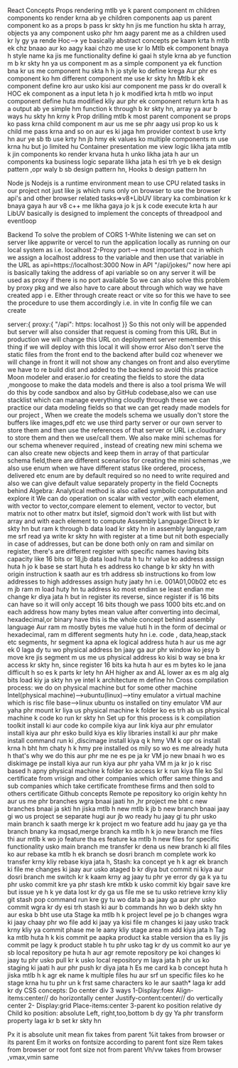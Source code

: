 React Concepts
Props rendering mtlb ye k parent component m children components ko render krna ab ye children components aap us parent component ko as a props b pass kr skty hn jis me function hu skta h array, objects ya any component usko phr hm aagy parent me as a children used kr ly gy ya rende
Hoc--> ye basically abstract concepts pe kaam krta h mtlb ek chz bnaao aur ko aagy kaai chzo me use kr lo
Mtlb ek component bnaya h style name ka jis me functionality define ki gaai h style krna ab ye function m b kr skty hn ya us component m as a simple component ya ek function bna kr us me component hu skta h h jo style ko define krega
Aur phr es component ko hm different component me use kr skty hn 
Mtlb k ek component define kro aur usko kisi aur component me pass kr do overall k HOC ek component as a input leta h jo k modified krta h mtlb wo input component define huta modified kliy aur phr ek component return krta h as a output ab ye simple hm function k through b kr skty hn, array ya aur b ways hu skty hn krny k
Prop drilling mtlb k most parent component se props ko pass krna child component m aur us me se phr aagy usi prop ko us k child me pass krna and so on aur es ki jaga hm provider context b use krty hn aur ye sb tb use krty hn jb hmy ek values ko multiple components m use krna hu but jo limited hu
Container presentation me view logic likha jata mtlb k jin components ko render krvana huta h unko likha jata h aur un components ka business logic separate likha jata h esi trh ye b ek design pattern ,opr waly b sb design pattern hn,     Hooks b design pattern hn

Node js
Nodejs is a runtime environment mean to use CPU related tasks in our project not just like js which runs only on browser to use the browser api's and other browser related tasks=>v8+LibUV library ka combination kr k bnaya gaya h aur v8 c++ me likha gaya jo k js k code execute krta h aur LibUV basically is designed to implement the concepts of threadpool and eventloop 

Backend
To solve the problem of CORS 
1-White listening we can set on server like appwrite or vercel to run the application locally as running on our local system as i.e. localhost 
2-Proxy port--> most important coz in which we assign a localhost address to the variable and then use that variable in the URL as
api=https://localhost:3000
Now in API 
"/api/jokes/" now here api is basically taking the address of api variable so on any server it will be used as proxy if there is no port available
So we can also solve this problem by proxy pkg and we also have to care about through which way we have created app i e. Either through create react or vite so for this we have to see the procedure to use them accordingly i.e. in vite
In config file we can create 

server:{
proxy:{
"/api": https: localhost 
}} So this not only will be appended but server will also consider that request is coming from this URL
But in production we will change this URL on deployment server remember this thing if we will deploy with this local it will show error
Also don't serve the static files from the front end to the backend after build coz whenever we will change in front it will not show any changes on front and also everytime we have to re build dist and added to the backend so avoid this practice
Moon modeler and eraser.io for creating the fields to store the data ,mongoose to make the data models and there is also a tool prisma 
We will do this by code sandbox and also by GitHub codebase,also we can use stacklist which can manage everything cloudly through these we can practice our data modeling fields so that we can get ready made models for our project ,
When we create the models schema we usually don't store the buffers like images,pdf etc we use third party server or our own server to store them and then use the references of that server or URL i.e.cloudnary to store them and then we use/call  them.
We also make mini schemas for our schema whenever required , instead of creating new mini schema we can also  create new objects and keep them in array of that particular schema field,there are different scenarios for creating the mini schemas ,we also use enum when we have different status like ordered, process, delivered etc enum are by default required so no need to write required and also we can give default value separately property in the field
Cocnepts behind Algebra: Analytical method is also called symbolic computation and explore it
We can do operation on scalar with vector ,with each element, with vector to vector,compare element to element, vector to vector, but matrix not to other matrx but itslef, sigmoid don't work with list but with array and with each element to compute
Assembly Language:Direct b kr skty hn but ram k through b data load kr skty hn in assembly language,ram me srf read ya write kr skty hn with register at a time but nit both especially in case of addresses, but can be done both only on ram and similar on register, there's are different register with specific names having bits capacity like 16 bits or 18,jb data load huta h tu hr value ko address assign huta h jo k base se start huta h es address ko change b kr skty hn with origin instruction k saath aur es trh address sb instructions ko from low addresses to high addresses assign huty jaaty hn i.e. 001A01,00b02 etc es m jb ram m load huty hn tu address ko most endian se least endian me change kr diya jata h but in register its reverse, since register if is 16 bits can have so it will only accept 16 bits though we pass 1000 bits etc.and on each address how many bytes mean value after converting into decimal, hexadecimal,or binary have this is the whole concept behind assembly language
Aur ram m mostly bytes me value huti h in the form of decimal or hexadecimal, ram m different segments huty hn i.e. code , data,heap,stack etc segments, hr segment ka apna ek logical address huta h aur us me agr ek 0 laga dy tu wo physical address bn jaay ga aur phr window ko jesy b move kre jis segment m us me us physical address ko kisi b way se bna kr access kr skty hn, since register 16 bits ka huta h aur es m bytes ko le jana difficult h so es k parts kr lety hn AH higher ax and AL lower ax es m alg alg bits load kiy ja skty hn ye intel k architecture m define hn
Cross compilation process: we do on physical machine but for some other machine 
Intel(physical machine)-->ubuntu(linux)-->tiny emulator a virtual machine which is risc file base-->linux ubuntu os installed on tiny emulator VM aur yaha phr mount kr liya us physical machine k folder ko es trh ab us physical machine k code ko run kr skty hn
Set up for this process is k compilation toolkit install ki aur code ko compile kiya aur link kiya aur phr emulator install kiya aur phr esko build kiya es kliy libraries install ki aur phr make install command run ki ,discimage install kiya q k hmy VM k opr os install krna h bht hm chaty h k hmy pre installed os mily so wo es me already huta h that's why we do this aur phr me ne es pe ja kr VM jo new bnaai h wo es diskimage pe install kiya aur run kiya aur phr yaha VM m ja kr jo k risc based h apny physical machine k folder ko access kr k run kiya file ko
Ssl certificate from vrisign and other companies which offer same things and sub companies which take certificate fromthese firms and then sold to others certificate
Github concepts 
Remote pe repository ko origin kehty hn aur us me phr branches wgra bnaai jaati hn ,hr project me bht c new branches bnaai ja skti hn jiska mtlb h new mtlb k jb b new branch bnaai jaay gi wo us project se separate hugi aur jb wo ready hu jaay gi tu phr usko main branch k saath merge kr k project m wo feature add hu jaay ga ye tha branch bnany ka mqsad,merge branch ka mtlb h k jo new branch me files thi aur mtlb k wo jo feature tha es feature ka mtlb h new files for specific functionality usko main branch me transfer kr dena us new branch ki all files ko aur rebase ka mtlb h ek branch se dosri branch m complete work ko transfer krny kliy rebase kiya jata h,
Stash: ka concept ye h k agr ek branch ki file me changes ki jaay aur usko ataged b kr diya but commit ni kiya aur dosri branch me switch kr k kaam krny ag jaay tu phr ye error dy ga k ya tu phr usko commit kre ya phr stash kre mtkb k usko commit kiy bgair save kre but issue ye h k ye data lost kr dy ga us file me se tu usko retrieve krny kliy git stash pop command run kre gy tu wo data b aa jaay ga aur phr usko commit wgra kr dy esi trh stash ki aur b commands hn wo b dekh skty hn aur eska b bht use uta 
Stage ka mtlb h k project level pe jo b changes wgra ki jaay chaay phr wo file add ki jaay ya kisi file m changes ki jaay usko track krny kliy ya commit phase me le aany kliy stage area m add kiya jata h
Tag ka mtlb huta h k kis commit pe aapka product ka stable version tha es liy jis commit pe lagy k product stable h tu phr usko tag kr dy us commit ko aur ye sb local repository pe huta h aur agr remote repository pe koi changes ki jaay tu phr usko pull kr k usko local repository m laya jata h phr us ko staging ki jaati h aur phr push kr diya jata h
Es me card ka b concept huta h jiska mtlb h k agr ek name k multiple files hu aur srf un specific files ko he stage krna hu tu phr un k frst same characters ko le aur saath* laga kr add kr dy
CSS concepts: Do center div 3 ways
1-Display:foex
Align-items:center// do horizontally center 
Justify-content:center// do vertically center 
2-
Display:grid
Place-items:center
3-parent ko position relative dy
Child ko position: absolute 
Left, right,too,bottom b dy gy 
Ya phr transform property laga kr b set kr skty hn

Px it is absolute unit mean fix takes from parent 
%it takes from browser or its parent
Em it works on fontsize according to parent font size
Rem takes from browser or root font size not from parent 
Vh/vw takes from browser ,vmax,vmin same

